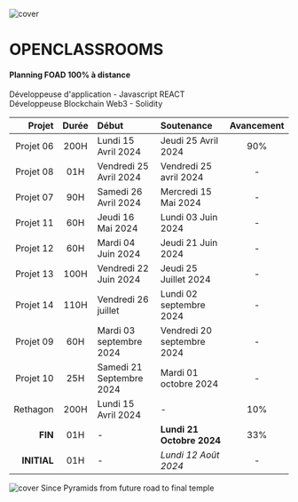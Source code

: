 ![cover](https://kpkfzczpavanzocxzyta.supabase.co/storage/v1/object/public/oc-react/readme-header-oc-react-00-planning.png)

# OPENCLASSROOMS

#### Planning FOAD 100% à distance

Développeuse d'application - Javascript REACT  
Développeuse Blockchain Web3 - Solidity

|      Projet | Durée | Début                    | Soutenance                 | Avancement |
| ----------: | :---: | :----------------------- | :------------------------- | :--------: |
|   Projet 06 | 200H  | Lundi 15 Avril 2024      | Jeudi 25 Avril 2024        |    90%     |
|   Projet 08 |  01H  | Vendredi 25 Avril 2024   | Vendredi 25 avril 2024     |     -      |
|   Projet 07 |  90H  | Samedi 26 Avril 2024     | Mercredi 15 Mai 2024       |     -      |
|   Projet 11 |  60H  | Jeudi 16 Mai 2024        | Lundi 03 Juin 2024         |     -      |
|   Projet 12 |  60H  | Mardi 04 Juin 2024       | Jeudi 21 Juin 2024         |     -      |
|   Projet 13 | 100H  | Vendredi 22 Juin 2024    | Jeudi 25 Juillet 2024      |     -      |
|   Projet 14 | 110H  | Vendredi 26 juillet      | Lundi 02 septembre 2024    |     -      |
|   Projet 09 |  60H  | Mardi 03 septembre 2024  | Vendredi 20 septembre 2024 |     -      |
|   Projet 10 |  25H  | Samedi 21 Septembre 2024 | Mardi 01 octobre 2024      |     -      |
|    Rethagon | 200H  | Lundi 15 Avril 2024      | -                          |    10%     |
|     **FIN** |  01H  | -                        | **Lundi 21 Octobre 2024**  |    33%     |
| **INITIAL** |  01H  | -                        | _Lundi 12 Août 2024_       |     -      |

![cover](https://kpkfzczpavanzocxzyta.supabase.co/storage/v1/object/public/nephcode-public/githubReadmeSkills.png)
Since Pyramids from future road to final temple

<!-- ∵ ƸӜƷ ∴∵ ƸӜƷ ∴∵ ƸӜƷ ∴∵ ƸӜƷ ∴∵∴∵  ∵ NPƸӜƷL1M ∴ ∴∵∴∵ ƸӜƷ ∴∵ ƸӜƷ ∴∵ ƸӜƷ ∴∵ ƸӜƷ ∴∵ ƸӜƷ ∴ -->
